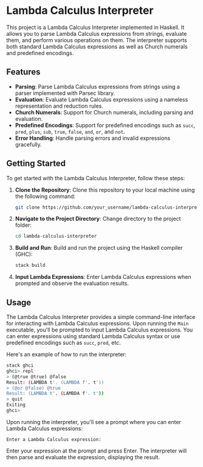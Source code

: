 # Lambda Calculus Interpreter

This project is a Lambda Calculus Interpreter implemented in Haskell. It allows you to parse Lambda Calculus expressions from strings, evaluate them, and perform various operations on them. The interpreter supports both standard Lambda Calculus expressions as well as Church numerals and predefined encodings.

## Features

- **Parsing**: Parse Lambda Calculus expressions from strings using a parser implemented with Parsec library.
- **Evaluation**: Evaluate Lambda Calculus expressions using a nameless representation and reduction rules.
- **Church Numerals**: Support for Church numerals, including parsing and evaluation.
- **Predefined Encodings**: Support for predefined encodings such as `succ`, `pred`, `plus`, `sub`, `true`, `false`, `and`, `or`, and `not`.
- **Error Handling**: Handle parsing errors and invalid expressions gracefully.

## Getting Started

To get started with the Lambda Calculus Interpreter, follow these steps:

1. **Clone the Repository**: Clone this repository to your local machine using the following command:
   ```bash
   git clone https://github.com/your_username/lambda-calculus-interpreter.git
   ```

2. **Navigate to the Project Directory**: Change directory to the project folder:
   ```bash
   cd lambda-calculus-interpreter
   ```

3. **Build and Run**: Build and run the project using the Haskell compiler (GHC):
   ```bash
   stack build
   ```

4. **Input Lambda Expressions**: Enter Lambda Calculus expressions when prompted and observe the evaluation results.

## Usage

The Lambda Calculus Interpreter provides a simple command-line interface for interacting with Lambda Calculus expressions. Upon running the `Main` executable, you'll be prompted to input Lambda Calculus expressions. You can enter expressions using standard Lambda Calculus syntax or use predefined encodings such as `succ`, `pred`, etc.

Here's an example of how to run the interpreter:

```bash
stack ghci
ghci> repl
> (@true @true) @false
Result: (LAMBDA t'. (LAMBDA f'. t'))
> (@or @false) @true
Result: (LAMBDA t'. (LAMBDA f'. t'))
> quit
Exiting
ghci> 
```

Upon running the interpreter, you'll see a prompt where you can enter Lambda Calculus expressions:

```
Enter a Lambda Calculus expression:
```

Enter your expression at the prompt and press Enter. The interpreter will then parse and evaluate the expression, displaying the result.
